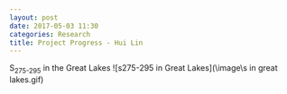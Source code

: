 ```yaml
---
layout: post
date: 2017-05-03 11:30
categories: Research
title: Project Progress - Hui Lin
---
```

S<sub>275-295</sub> in the Great Lakes
![s275-295 in Great Lakes](\image\s in great lakes.gif)
